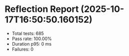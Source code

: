 # Reflection Report (2025-10-17T16:50:50.160152)

- Total tests: 685
- Pass rate: 100.00%
- Duration p95: 0 ms
- Failures: 0

